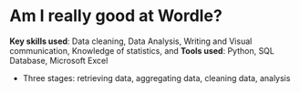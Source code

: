 # Am I really good at Wordle?

**Key skills used**: Data cleaning, Data Analysis, Writing and Visual communication, Knowledge of statistics, and 
**Tools used**: Python, SQL Database, Microsoft Excel

 - Three stages: retrieving data, aggregating data, cleaning data, analysis